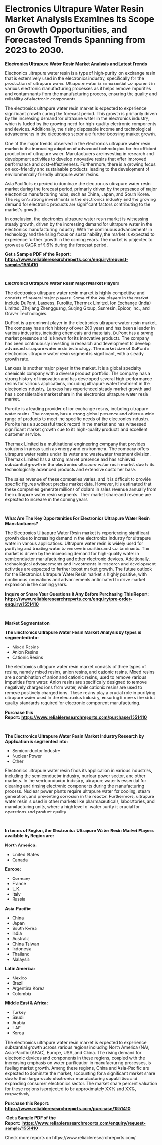<p><h1>Electronics Ultrapure Water Resin Market Analysis Examines its Scope on Growth Opportunities, and Forecasted Trends Spanning from 2023 to 2030.</h1></p><p><strong>Electronics Ultrapure Water Resin Market Analysis and Latest Trends</strong></p>
<p><p>Electronics ultrapure water resin is a type of high-purity ion exchange resin that is extensively used in the electronics industry, specifically for the production of ultrapure water. Ultrapure water is an essential component in various electronic manufacturing processes as it helps remove impurities and contaminants from the manufacturing process, ensuring the quality and reliability of electronic components.</p><p>The electronics ultrapure water resin market is expected to experience significant growth during the forecast period. This growth is primarily driven by the increasing demand for ultrapure water in the electronics industry, which is fueled by the growing need for high-quality electronic components and devices. Additionally, the rising disposable income and technological advancements in the electronics sector are further boosting market growth.</p><p>One of the major trends observed in the electronics ultrapure water resin market is the increasing adoption of advanced technologies for the efficient production of ultrapure water. Manufacturers are investing in research and development activities to develop innovative resins that offer improved performance and cost-effectiveness. Furthermore, there is a growing focus on eco-friendly and sustainable products, leading to the development of environmentally friendly ultrapure water resins.</p><p>Asia Pacific is expected to dominate the electronics ultrapure water resin market during the forecast period, primarily driven by the presence of major electronics manufacturing hubs, such as China, Japan, and South Korea. The region's strong investments in the electronics industry and the growing demand for electronic products are significant factors contributing to the market's growth.</p><p>In conclusion, the electronics ultrapure water resin market is witnessing steady growth, driven by the increasing demand for ultrapure water in the electronics manufacturing industry. With the continuous advancements in technology and the rising focus on sustainability, the market is expected to experience further growth in the coming years. The market is projected to grow at a CAGR of 9.6% during the forecast period.</p></p>
<p><strong>Get a Sample PDF of the Report:&nbsp; <a href="https://www.reliableresearchreports.com/enquiry/request-sample/1551410">https://www.reliableresearchreports.com/enquiry/request-sample/1551410</a></strong></p>
<p>&nbsp;</p>
<p><strong>Electronics Ultrapure Water Resin Major Market Players</strong></p>
<p><p>The electronics ultrapure water resin market is highly competitive and consists of several major players. Some of the key players in the market include DuPont, Lanxess, Purolite, Thermax Limited, Ion Exchange (India) Limited, Zhejiang Zhengguang, Suqing Group, Sunresin, Epicor, Inc., and Graver Technologies.</p><p>DuPont is a prominent player in the electronics ultrapure water resin market. The company has a rich history of over 200 years and has been a leader in various industries, including chemicals and materials. DuPont has a strong market presence and is known for its innovative products. The company has been continuously investing in research and development to develop advanced ultrapure water resin technology. The market size of DuPont's electronics ultrapure water resin segment is significant, with a steady growth rate.</p><p>Lanxess is another major player in the market. It is a global specialty chemicals company with a diverse product portfolio. The company has a strong history of innovation and has developed several high-performance resins for various applications, including ultrapure water treatment in the electronics industry. Lanxess has experienced steady market growth and has a considerable market share in the electronics ultrapure water resin market.</p><p>Purolite is a leading provider of ion exchange resins, including ultrapure water resins. The company has a strong global presence and offers a wide range of products to meet the specific needs of the electronics industry. Purolite has a successful track record in the market and has witnessed significant market growth due to its high-quality products and excellent customer service.</p><p>Thermax Limited is a multinational engineering company that provides solutions in areas such as energy and environment. The company offers ultrapure water resins under its water and wastewater treatment division. Thermax Limited has a strong market presence and has achieved substantial growth in the electronics ultrapure water resin market due to its technologically advanced products and extensive customer base.</p><p>The sales revenue of these companies varies, and it is difficult to provide specific figures without precise market data. However, it is estimated that these companies generate millions of dollars in sales revenue annually from their ultrapure water resin segments. Their market share and revenue are expected to increase in the coming years.</p></p>
<p>&nbsp;</p>
<p><strong>What Are The Key Opportunities For Electronics Ultrapure Water Resin Manufacturers?</strong></p>
<p><p>The Electronics Ultrapure Water Resin market is experiencing significant growth due to increasing demand in the electronics industry for ultrapure water in various applications. Ultrapure water resin is widely used for purifying and treating water to remove impurities and contaminants. The market is driven by the increasing demand for high-quality water in semiconductor manufacturing and other electronic devices. Additionally, technological advancements and investments in research and development activities are expected to further boost market growth. The future outlook for the Electronics Ultrapure Water Resin market is highly positive, with continuous innovations and advancements anticipated to drive market expansion in the coming years.</p></p>
<p><strong>Inquire or Share Your Questions If Any Before Purchasing This Report: <a href="https://www.reliableresearchreports.com/enquiry/pre-order-enquiry/1551410">https://www.reliableresearchreports.com/enquiry/pre-order-enquiry/1551410</a></strong></p>
<p>&nbsp;</p>
<p><strong>Market Segmentation</strong></p>
<p><strong>The Electronics Ultrapure Water Resin Market Analysis by types is segmented into:</strong></p>
<p><ul><li>Mixed Resins</li><li>Anion Resins</li><li>Cationic Resins</li></ul></p>
<p><p>The electronics ultrapure water resin market consists of three types of resins, namely mixed resins, anion resins, and cationic resins. Mixed resins are a combination of anion and cationic resins, used to remove various impurities from water. Anion resins are specifically designed to remove negatively charged ions from water, while cationic resins are used to remove positively charged ions. These resins play a crucial role in purifying ultrapure water used in the electronics industry, ensuring it meets the strict quality standards required for electronic component manufacturing.</p></p>
<p><strong>Purchase this Report:&nbsp;<a href="https://www.reliableresearchreports.com/purchase/1551410">https://www.reliableresearchreports.com/purchase/1551410</a></strong></p>
<p>&nbsp;</p>
<p><strong>The Electronics Ultrapure Water Resin Market Industry Research by Application is segmented into:</strong></p>
<p><ul><li>Semiconductor Industry</li><li>Nuclear Power</li><li>Other</li></ul></p>
<p><p>Electronics ultrapure water resin finds its application in various industries, including the semiconductor industry, nuclear power sector, and other markets. In the semiconductor industry, ultrapure water is essential for cleaning and rinsing electronic components during the manufacturing process. Nuclear power plants require ultrapure water for cooling, steam generation, and preventing corrosion in the reactor. Furthermore, ultrapure water resin is used in other markets like pharmaceuticals, laboratories, and manufacturing units, where a high level of water purity is crucial for operations and product quality.</p></p>
<p>&nbsp;</p>
<p><strong>In terms of Region, the Electronics Ultrapure Water Resin Market Players available by Region are:</strong></p>
<p>
    <p> <strong> North America: </strong>
        <ul>
            <li>United States</li>
            <li>Canada</li>
        </ul>
        </p> 
    <p> <strong> Europe: </strong>
        <ul>
            <li>Germany</li>
            <li>France</li>
            <li>U.K.</li>
            <li>Italy</li>
            <li>Russia</li>
        </ul>
        </p> 
    <p> <strong> Asia-Pacific: </strong>
        <ul>
            <li>China</li>
            <li>Japan</li>
            <li>South Korea</li>
            <li>India</li>
            <li>Australia</li>
            <li>China Taiwan</li>
            <li>Indonesia</li>
            <li>Thailand</li>
            <li>Malaysia</li>
        </ul>
        </p> 
    <p> <strong> Latin America: </strong>
        <ul>
            <li>Mexico</li>
            <li>Brazil</li>
            <li>Argentina Korea</li>
            <li>Colombia</li>
        </ul>
        </p> 
    <p> <strong> Middle East & Africa: </strong>
        <ul>
            <li>Turkey</li>
            <li>Saudi</li>
            <li>Arabia</li>
            <li>UAE</li>
            <li>Korea</li>
        </ul>
    </p>
    </p>
<p><p>The electronics ultrapure water resin market is expected to experience substantial growth across various regions including North America (NA), Asia-Pacific (APAC), Europe, USA, and China. The rising demand for electronic devices and components in these regions, coupled with the increasing emphasis on water purification in manufacturing processes, is fueling market growth. Among these regions, China and Asia-Pacific are expected to dominate the market, accounting for a significant market share due to their large-scale electronics manufacturing capabilities and expanding consumer electronics sector. The market share percent valuation for these regions is projected to be approximately XX% and XX%, respectively.</p></p>
<p><strong>Purchase this Report: <a href="https://www.reliableresearchreports.com/purchase/1551410">https://www.reliableresearchreports.com/purchase/1551410</a></strong></p>
<p>&nbsp;<strong>Get a Sample PDF of the Report:&nbsp;&nbsp;<a href="https://www.reliableresearchreports.com/enquiry/request-sample/1551410">https://www.reliableresearchreports.com/enquiry/request-sample/1551410</a></strong></p>
<p><strong></strong></p>
<p>Check more reports on https://www.reliableresearchreports.com/</p>